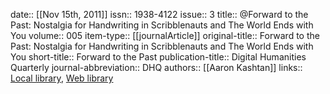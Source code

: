 date:: [[Nov 15th, 2011]]
issn:: 1938-4122
issue:: 3
title:: @Forward to the Past: Nostalgia for Handwriting in Scribblenauts and The World Ends with You
volume:: 005
item-type:: [[journalArticle]]
original-title:: Forward to the Past: Nostalgia for Handwriting in Scribblenauts and The World Ends with You
short-title:: Forward to the Past
publication-title:: Digital Humanities Quarterly
journal-abbreviation:: DHQ
authors:: [[Aaron Kashtan]]
links:: [Local library](zotero://select/groups/2386895/items/7ALZDRU4), [Web library](https://www.zotero.org/groups/2386895/items/7ALZDRU4)

